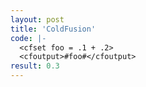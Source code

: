 ```yaml
---
layout: post
title: 'ColdFusion'
code: |-
  <cfset foo = .1 + .2>
  <cfoutput>#foo#</cfoutput>
result: 0.3
---
```

